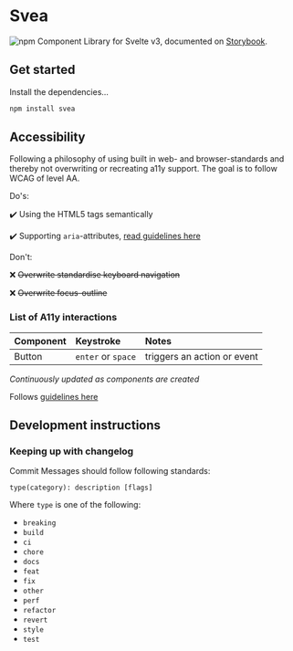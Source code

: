 # Svea
![npm](https://img.shields.io/npm/v/svea.svg)
Component Library for Svelte v3, documented on [Storybook](https://aronssonfredrik.github.io/svea).


## Get started

Install the dependencies...

```bash
npm install svea
```

## Accessibility
Following a philosophy of using built in web- and browser-standards and thereby not overwriting or recreating a11y support. The goal is to follow WCAG of level AA.

Do's:

:heavy_check_mark: Using the HTML5 tags semantically

:heavy_check_mark: Supporting `aria`-attributes, [read guidelines here](https://www.w3.org/TR/wai-aria-practices/)

Don't:

:x: ~~Overwrite standardise keyboard navigation~~

:x: ~~Overwrite focus-outline~~

### List of A11y interactions
| Component | Keystroke | Notes |
| :--------- | :--------- | :----- |
| Button | `enter` or `space` | triggers an action or event |

*Continuously updated as components are created*

Follows [guidelines here](https://webaim.org/techniques/keyboard/#testing)


## Development instructions

### Keeping up with changelog
Commit Messages should follow following standards: 
```
type(category): description [flags]
```

Where `type` is one of the following:

* `breaking`
* `build`
* `ci`
* `chore`
* `docs`
* `feat`
* `fix`
* `other`
* `perf`
* `refactor`
* `revert`
* `style`
* `test`
